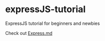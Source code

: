 # expressJS-tutorial

ExpressJS tutorial for beginners and newbies

Check out [Express.md](https://github.com/thedivloop/expressJS-tutorial/blob/main/Express.md)

